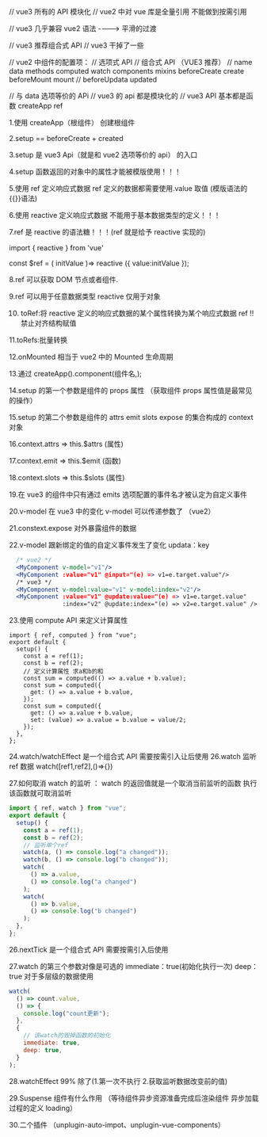 // vue3 所有的 API 模块化
// vue2 中对 vue 库是全量引用 不能做到按需引用

// vue3 几乎兼容 vue2 语法 ----> 平滑的过渡

// vue3 推荐组合式 API
// vue3 干掉了一些

// vue2 中组件的配置项：
// 选项式 API
// 组合式 API （VUE3 推荐）
// name data methods computed watch components mixins beforeCreate create beforeMount mount
// beforeUpdata updated

// 与 data 选项等价的 APi
// vue3 的 api 都是模块化的
// vue3 API 基本都是函数 createApp ref

1.使用 createApp（根组件） 创建根组件

2.setup == beforeCreate + created

3.setup 是 vue3 Api（就是和 vue2 选项等价的 api） 的入口

4.setup 函数返回的对象中的属性才能被模版使用！！！

5.使用 ref 定义响应式数据 ref 定义的数据都需要使用.value 取值 (模版语法的{{}}语法)

6.使用 reactive 定义响应式数据 不能用于基本数据类型的定义！！！

7.ref 是 reactive 的语法糖！！！(ref 就是给予 reactive 实现的)

import { reactive } from 'vue'

const $ref = ( initValue )=> reactive ({ value:initValue });

8.ref 可以获取 DOM 节点或者组件.

9.ref 可以用于任意数据类型 reactive 仅用于对象

10. toRef:将 reactive 定义的响应式数据的某个属性转换为某个响应式数据 ref !!禁止对齐结构赋值

11.toRefs:批量转换

12.onMounted 相当于 vue2 中的 Mounted 生命周期

13.通过 createApp().component(组件名,);

14.setup 的第一个参数是组件的 props 属性 （获取组件 props 属性值是最常见的操作）

15.setup 的第二个参数是组件的 attrs emit slots expose 的集合构成的 context 对象

16.context.attrs => this.$attrs (属性)

17.context.emit => this.$emit (函数)

18.context.slots => this.$slots (属性)

19.在 vue3 的组件中只有通过 emits 选项配置的事件名才被认定为自定义事件

20.v-model 在 vue3 中的变化 v-model 可以传递参数了 （vue2）

21.constext.expose 对外暴露组件的数据

22.v-model 跟新绑定的值的自定义事件发生了变化 updata：key

```jsx
  /* vue2 */
  <MyComponent v-model="v1"/>
  <MyComponent :value="v1" @input="(e) => v1=e.target.value"/>
  /* vue3 */
  <MyComponent v-model:value="v1" v-model:index="v2"/>
  <MyComponent :value="v1" @update:value="(e) => v1=e.target.value"
               :index="v2" @update:index="(e) => v2=e.target.value" />
```

23.使用 compute API 来定义计算属性

```
import { ref, computed } from "vue";
export default {
  setup() {
    const a = ref(1);
    const b = ref(2);
    // 定义计算属性 求a和b的和
    const sum = computed(() => a.value + b.value);
    const sum = computed({
      get: () => a.value + b.value,
    });
    const sum = computed({
      get: () => a.value + b.value,
      set: (value) => a.value = b.value = value/2;
    });
  },
};
```

24.watch/watchEffect 是一个组合式 API 需要按需引入让后使用
26.watch 监听 ref 数据
watch([ref1,ref2],()=>{})

27.如何取消 watch 的监听 ： watch 的返回值就是一个取消当前监听的函数 执行该函数就可取消监听

```js
import { ref, watch } from "vue";
export default {
  setup() {
    const a = ref(1);
    const b = ref(2);
    // 监听单个ref
    watch(a, () => console.log("a changed"));
    watch(b, () => console.log("b changed"));
    watch(
      () => a.value,
      () => console.log("a changed")
    );
    watch(
      () => b.value,
      () => console.log("b changed")
    );
  },
};
```

26.nextTick 是一个组合式 API 需要按需引入后使用

27.watch 的第三个参数对像是可选的 immediate：true(初始化执行一次) deep：true 对于多层级的数据使用

```js
watch(
  () => count.value,
  () => {
    console.log("count更新");
  },
  {
    // 该watch的毁掉函数的初始化
    immediate: true,
    deep: true,
  }
);
```

28.watchEffect 99% 除了(1.第一次不执行 2.获取监听数据改变前的值)

29.Suspense 组件有什么作用 （等待组件异步资源准备完成后渲染组件 异步加载过程的定义 loading）

30.二个插件 （unplugin-auto-impot、unplugin-vue-components）
